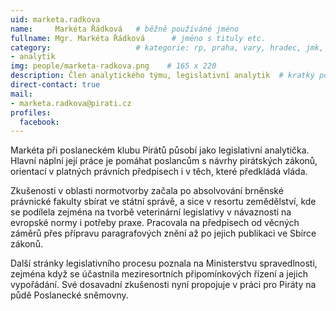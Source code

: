 ```yaml
---
uid: marketa.radkova
name:     Markéta Řádková  	# běžně používáné jméno
fullname: Mgr. Markéta Řádková  	# jméno s tituly etc.
category:                	# kategorie: rp, praha, vary, hradec, jmk, senat
- analytik
img: people/marketa-radkova.png    # 165 x 220
description: Člen analytického týmu, legislativní analytik	# kratký popis, max 160 znaků
direct-contact: true
mail:
- marketa.radkova@pirati.cz
profiles:
  facebook:
---
```


Markéta při poslaneckém klubu Pirátů působí jako legislativní analytička. Hlavní náplní její práce je pomáhat poslancům s návrhy pirátských zákonů, orientací v platných právních předpisech i v těch, které předkládá vláda. 

Zkušenosti v oblasti normotvorby začala po absolvování brněnské právnické fakulty sbírat ve státní správě, a sice v resortu zemědělství, kde se podílela zejména na tvorbě veterinární legislativy v návaznosti na evropské normy i potřeby praxe. Pracovala na předpisech od věcných záměrů přes přípravu paragrafových znění až po jejich publikaci ve Sbírce zákonů. 

Další stránky legislativního procesu poznala na Ministerstvu spravedlnosti, zejména když se účastnila meziresortních připomínkových řízení a jejich vypořádání. Své dosavadní zkušenosti nyní propojuje v práci pro Piráty na půdě Poslanecké sněmovny.
